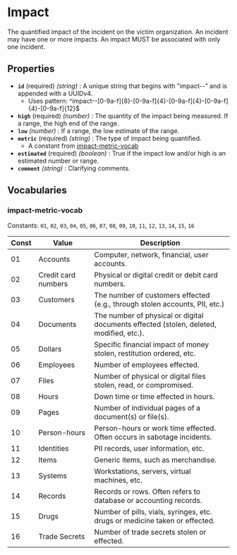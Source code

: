 # Impact

The quantified impact of the incident on the victim organization. An incident may have one or more impacts. An impact MUST be associated with only one incident.

## Properties

- **`id`** (required) *(string)* : A unique string that begins with "impact--" and is appended with a UUIDv4.
  - Uses pattern: ^impact--[0-9a-f]{8}-[0-9a-f]{4}-[0-9a-f]{4}-[0-9a-f]{4}-[0-9a-f]{12}$
- **`high`** (required) *(number)* : The quantity of the impact being measured. If a range, the high end of the range.
- **`low`** *(number)* : If a range, the low estimate of the range.
- **`metric`** (required) *(string)* : The type of impact being quantified.
	- A constant from [impact-metric-vocab](#impact-metric-vocab)
- **`estimated`** (required) *(boolean)* : True if the impact low and/or high is an estimated number or range.
- **`comment`** *(string)* : Clarifying comments.

## Vocabularies

### impact-metric-vocab

Constants: `01`, `02`, `03`, `04`, `05`, `06`, `07`, `08`, `09`, `10`, `11`, `12`, `13`, `14`, `15`, `16`

| Const | Value | Description |
| --- | --- | --- |
| 01 | Accounts | Computer, network, financial, user accounts.|
| 02 | Credit card numbers | Physical or digital credit or debit card numbers.|
| 03 | Customers | The number of customers effected (e.g., through stolen accounts, PII, etc.)|
| 04 | Documents | The number of physical or digital documents effected (stolen, deleted, modified, etc.).|
| 05 | Dollars | Specific financial impact of money stolen, restitution ordered, etc.|
| 06 | Employees | Number of employees effected.|
| 07 | Files | Number of physical or digital files stolen, read, or compromised.|
| 08 | Hours | Down time or time effected in hours.|
| 09 | Pages | Number of individual pages of a document(s) or file(s).|
| 10 | Person-hours | Person-hours or work time effected. Often occurs in sabotage incidents.|
| 11 | Identities | PII records, user information, etc.|
| 12 | Items | Generic items, such as merchandise.|
| 13 | Systems | Workstations, servers, virtual machines, etc.|
| 14 | Records | Records or rows. Often refers to database or accounting records.|
| 15 | Drugs | Number of pills, vials, syringes, etc. drugs or medicine taken or effected.|
| 16 | Trade Secrets | Number of trade secrets stolen or effected.|
